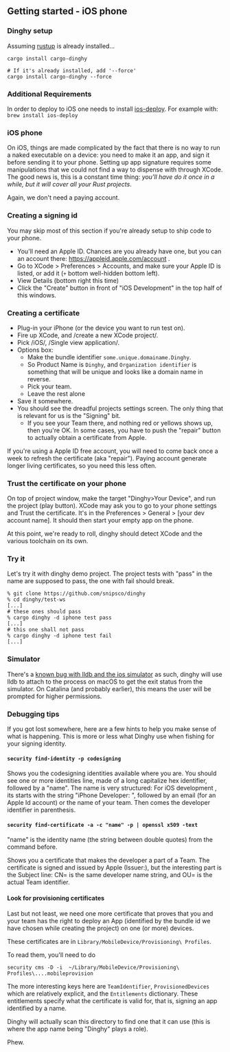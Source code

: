 ## Getting started - iOS phone


### Dinghy setup

Assuming [rustup](http://rustup.rs) is already installed...

```
cargo install cargo-dinghy

# If it's already installed, add '--force'
cargo install cargo-dinghy --force
```

### Additional Requirements

In order to deploy to iOS one needs to install [ios-deploy](https://github.com/ios-control/ios-deploy). For example with:
`brew install ios-deploy`

### iOS phone

On iOS, things are made complicated by the fact that there is no way to run a
naked executable on a device: you need to make it an app, and sign it before
sending it to your phone. Setting up app signature requires some manipulations
that we could not find a way to dispense with through XCode. The good news is,
this is a constant time thing: *you'll have do it once in a while, but it will
cover all your Rust projects*.

Again, we don't need a paying account.

### Creating a signing id

You may skip most of this section if you're already setup to ship code to
your phone.

* You'll need an Apple ID. Chances are you already have one, but you can
    an account there: https://appleid.apple.com/account .
* Go to XCode > Preferences > Accounts, and make sure your Apple ID is listed,
    or add it (`+` bottom well-hidden bottom left).
* View Details (bottom right this time)
* Click the "Create" button in front of "iOS Development" in the top half of
    this windows.

### Creating a certificate

* Plug-in your iPhone (or the device you want to run test on).
* Fire up XCode, and /create a new XCode project/.
* Pick /iOS/, /Single view application/.
* Options box:
    * Make the bundle identifier `some.unique.domainame.Dinghy`.
    * So Product Name is `Dinghy`, and `Organization identifier` is something
        that will be unique and looks like a domain name in reverse.
    * Pick your team.
    * Leave the rest alone
* Save it somewhere.
* You should see the dreadful projects settings screen. The only thing that is
    relevant for us is the "Signing" bit.
    * If you see your Team there, and nothing red or yellows shows up, then
        you're OK. In some cases, you have to push the "repair" button to
        actually obtain a certificate from Apple.

If you're using a Apple ID free account, you will need to come back once a
week to refresh the certificate (aka "repair"). Paying account generate
longer living certificates, so you need this less often.

### Trust the certificate on your phone

On top of project window, make the target "Dinghy>Your Device", and run the
project (play button). XCode may ask you to go to your phone settings
and Trust the certificate. It's in the Preferences > General >
[your dev account name]. It should then start your empty app on the phone.

At this point, we're ready to roll, dinghy should detect XCode and the various
toolchain on its own.

### Try it

Let's try it with dinghy demo project. The project tests with "pass" in the
name are supposed to pass, the one with fail should break.

```
% git clone https://github.com/snipsco/dinghy
% cd dinghy/test-ws
[...]
# these ones should pass
% cargo dinghy -d iphone test pass
[...]
# this one shall not pass
% cargo dinghy -d iphone test fail
[...]
```

### Simulator

There's a [known bug with lldb and the ios
simulator](https://bugs.llvm.org/show_bug.cgi?id=36580) as such, dinghy will
use lldb to attach to the process on macOS to get the exit status from the
simulator.  On Catalina (and probably earlier), this means the user will be
prompted for higher permissions.

### Debugging tips

If you got lost somewhere, here are a few hints to help you make sense of
what is happening. This is more or less what Dinghy use when fishing for
your signing identity.

#### `security find-identity -p codesigning`

Shows you the codesigning identities available where you are. You should see
one or more identities line, made of a long capitalize hex identifier, followed
by a "name". The name is very structured: For iOS development , its starts
with the string "iPhone Developer: ", followed by an email (for an Apple Id
account) or the name of your team. Then comes the developer identifier in
parenthesis.

#### `security find-certificate -a -c "name" -p | openssl x509 -text`

"name" is the identity name (the string between double quotes) from the command
before.

Shows you a certificate that makes the developer a part of a Team.
The certificate is signed and issued by Apple (Issuer:), but the interesting
part is the Subject line: CN= is the same developer name string, and OU= is
the actual Team identifier.

#### Look for provisioning certificates

Last but not least, we need one more certificate that proves that you and
your team has the right to deploy an App (identified by the bundle id we have
chosen while creating the project) on one (or more) devices.

These certificates are in `Library/MobileDevice/Provisioning\ Profiles`.

To read them, you'll need to do

```
security cms -D -i  ~/Library/MobileDevice/Provisioning\ Profiles\....mobileprovision
```

The more interesting keys here are `TeamIdentifier`, `ProvisionedDevices` which
are relatively explicit, and the `Entitlements` dictionary. These entitlements
specify what the certificate is valid for, that is, signing an app identified
by a name.

Dinghy will actually scan this directory to find one that it can use (this is
where the app name being "Dinghy" plays a role).

Phew.
